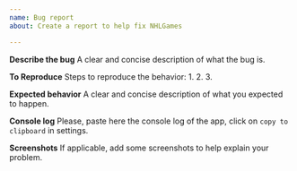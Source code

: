 ```yaml
---
name: Bug report
about: Create a report to help fix NHLGames

---
```


**Describe the bug**
A clear and concise description of what the bug is.

**To Reproduce**
Steps to reproduce the behavior:
1.
2. 
3. 

**Expected behavior**
A clear and concise description of what you expected to happen.

**Console log**
Please, paste here the console log of the app, click on `copy to clipboard` in settings.

**Screenshots**
If applicable, add some screenshots to help explain your problem.
